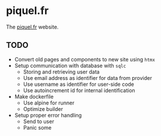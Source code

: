 # piquel.fr

The [piquel.fr](https://piquel.fr) website.

## TODO

- Convert old pages and components to new site using ``htmx``
- Setup communication with database with ``sqlc``
  - Storing and retrieving user data
  - Use email address as identifier for data from provider
  - Use username as identifier for user-side code
  - Use autoincrement id for internal identification
- Make dockerfile
  - Use alpine for runner
  - Optimize builder
- Setup proper error handling
  - Send to user
  - Panic some
